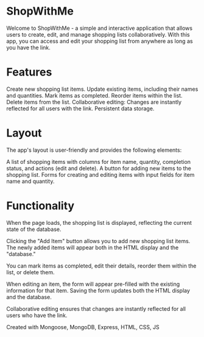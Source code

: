 # ShopWithMe
Welcome to ShopWithMe - a simple and interactive application that allows users to create, edit, and manage shopping lists collaboratively. With this app, you can access and edit your shopping list from anywhere as long as you have the link.

# Features
Create new shopping list items.
Update existing items, including their names and quantities.
Mark items as completed.
Reorder items within the list.
Delete items from the list.
Collaborative editing: Changes are instantly reflected for all users with the link.
Persistent data storage.

# Layout
The app's layout is user-friendly and provides the following elements:

A list of shopping items with columns for item name, quantity, completion status, and actions (edit and delete).
A button for adding new items to the shopping list.
Forms for creating and editing items with input fields for item name and quantity.

# Functionality
When the page loads, the shopping list is displayed, reflecting the current state of the database.

Clicking the "Add Item" button allows you to add new shopping list items. The newly added items will appear both in the HTML display and the "database."

You can mark items as completed, edit their details, reorder them within the list, or delete them.

When editing an item, the form will appear pre-filled with the existing information for that item. Saving the form updates both the HTML display and the database.

Collaborative editing ensures that changes are instantly reflected for all users who have the link.


Created with Mongoose, MongoDB, Express, HTML, CSS, JS

